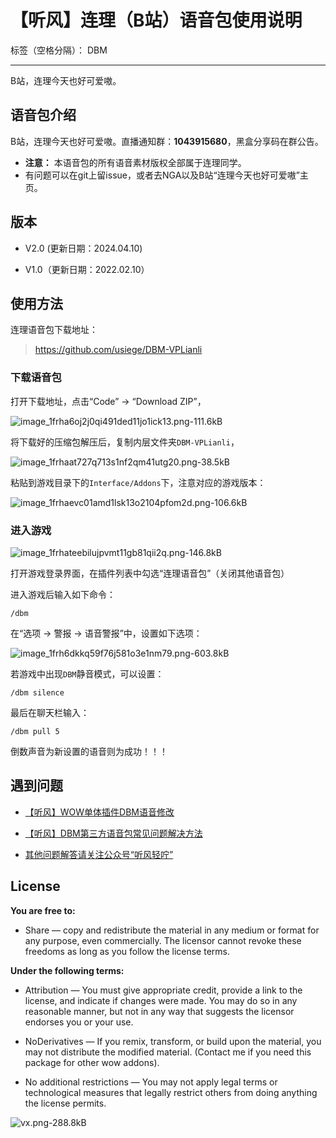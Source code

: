﻿# 【听风】连理（B站）语音包使用说明

标签（空格分隔）： DBM

---

B站，连理今天也好可爱嗷。

## 语音包介绍

B站，连理今天也好可爱嗷。直播通知群：**1043915680**，黑盒分享码在群公告。

- **注意：** 本语音包的所有语音素材版权全部属于连理同学。
- 有问题可以在git上留issue，或者去NGA以及B站“连理今天也好可爱嗷”主页。

## 版本

- V2.0 (更新日期：2024.04.10)

- V1.0（更新日期：2022.02.10）

## 使用方法

连理语音包下载地址：

> https://github.com/usiege/DBM-VPLianli

### 下载语音包

打开下载地址，点击“Code” -> “Download ZIP”，

![image_1frha6oj2j0qi491ded11jo1ick13.png-111.6kB][1]

将下载好的压缩包解压后，复制内层文件夹`DBM-VPLianli`，

![image_1frhaat727q713s1nf2qm41utg20.png-38.5kB][2]

粘贴到游戏目录下的`Interface/Addons`下，注意对应的游戏版本：

![image_1frhaevc01amd1lsk13o2104pfom2d.png-106.6kB][3]

### 进入游戏

![image_1frhateebilujpvmt11gb81qii2q.png-146.8kB][4]

打开游戏登录界面，在插件列表中勾选“连理语音包”（关闭其他语音包）

进入游戏后输入如下命令：

```
/dbm
```
在“选项 -> 警报 -> 语音警报”中，设置如下选项：

![image_1frh6dkkq59f76j581o3e1nm79.png-603.8kB][5]

若游戏中出现`DBM`静音模式，可以设置：

```
/dbm silence
```

最后在聊天栏输入：
```
/dbm pull 5
```

倒数声音为新设置的语音则为成功！！！

## 遇到问题

- [【听风】WOW单体插件DBM语音修改](https://mp.weixin.qq.com/s?__biz=MzI2ODM4MTE3OA==&mid=2247484556&idx=1&sn=1aa51d880a0b4989b81dbb6807b2412f&chksm=eaf13a19dd86b30fdbaf35a615910136f15afcac8ef14c2fd0141e5e51b5734a9577c4235410&token=123884504&lang=zh_CN#rd)
- [【听风】DBM第三方语音包常见问题解决方法](https://mp.weixin.qq.com/s?__biz=MzI2ODM4MTE3OA==&mid=2247484864&idx=1&sn=ff032b2a031f5c17132dbe7527e617e2&chksm=eaf13b55dd86b24398638dc006a5e7f2c5eae446552d07a23ddb7f9e24ab3da63a525b36ebe8&token=2078266556&lang=zh_CN#rd)

- [其他问题解答请关注公众号“听风轻咛”](https://github.com/usiege/publisher/issues)


## License

**You are free to:**

- Share — copy and redistribute the material in any medium or format for any purpose, even commercially.
The licensor cannot revoke these freedoms as long as you follow the license terms.

**Under the following terms:**

- Attribution — You must give appropriate credit, provide a link to the license, and indicate if changes were made. You may do so in any reasonable manner, but not in any way that suggests the licensor endorses you or your use.

- NoDerivatives — If you remix, transform, or build upon the material, you may not distribute the modified material. (Contact me if you need this package for other wow addons).

- No additional restrictions — You may not apply legal terms or technological measures that legally restrict others from doing anything the license permits.


![vx.png-288.8kB][6]


  [1]: http://static.zybuluo.com/usiege/usdbf2i6vw48ih822159p8zc/image_1frha6oj2j0qi491ded11jo1ick13.png
  [2]: http://static.zybuluo.com/usiege/ea5owli53utzpnr2g8cn0vfb/image_1frhaat727q713s1nf2qm41utg20.png
  [3]: http://static.zybuluo.com/usiege/q249y5tgci8lxk9htgqcydes/image_1frhaevc01amd1lsk13o2104pfom2d.png
  [4]: http://static.zybuluo.com/usiege/h8rxnf8agvi37jird1dluiiw/image_1frhateebilujpvmt11gb81qii2q.png
  [5]: http://static.zybuluo.com/usiege/j81qd87hnztplxkmzsk0swr6/image_1frh6dkkq59f76j581o3e1nm79.png
  [6]: http://static.zybuluo.com/usiege/ldhr816lsg4hzp4klsta2607/vx.png